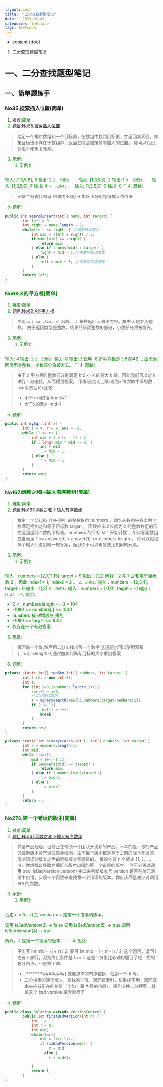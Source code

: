 ```yaml
---
layout: post
title:  "二分查找题型笔记"
date:   2021-02-01
categories: leetcode
tags: leetcode
---
```


* content
{:toc}

1. 二分查找题型笔记




# 一、二分查找题型笔记
## 一、简单题练手
### No35.搜索插入位置(简单)
1. 难度:<font color=green>简单<font color=green>
2. [题目:No35.搜索插入位置](https://leetcode-cn.com/problems/search-insert-position/)  
>给定一个排序数组和一个目标值，在数组中找到目标值，并返回其索引。如果目标值不存在于数组中，返回它将会被按顺序插入的位置。
>你可以假设数组中无重复元素。

3. 示例:
    1. 示例1:   
    ```
输入: [1,3,5,6], 5
输出: 2
    ```
    2. 示例2:   
    ```
输入: [1,3,5,6], 2
输出: 1
    ```
    3. 示例3:   
    ```
输入: [1,3,5,6], 7
输出: 4
    ```
    4. 示例4:   
    ```
输入: [1,3,5,6], 0
输出: 0
    ```
4. 思路:  
> 正常二分查找即可,如果找不到,left指针正好就是待插入的位置

5. 题解:
```java
public int searchInsert(int[] nums, int target) {
        int left = 0;
        int right = nums.length - 1;
        while(left <= right) { //说明继续查找
            int mid = (left + right) / 2;
            if(nums[mid] == target) {
                return mid;
            } else if ( nums[mid] > target) {
                right = mid - 1;//需要向左边查找
            } else {
                left = mid + 1; //需要向右边查找
            }
        }
        return left;
}
```

### No69.X的平方根(简单)
1. 难度:<font color=green>简单<font color=green>
2. [题目:No69.X的平方根](https://leetcode-cn.com/problems/sqrtx/)  
>实现 `int sqrt(int x)` 函数。
>计算并返回 x 的平方根，其中 x 是非负整数。
>由于返回类型是整数，结果只保留整数的部分，小数部分将被舍去。

3. 示例:
    1. 示例1:
    ```
输入: 4
输出: 2
    ```
    2. 示例2:
    ```
输入: 8
输出: 2
说明: 8 的平方根是 2.82842..., 
     由于返回类型是整数，小数部分将被舍去。
    ```
4. 思路:  
> 由于 x 平方根的整数部分是满足 k^2 <=x 的最大 k 值，因此我们可以对 k 进行二分查找，从而得到答案。
>下限l设为0,上限r设为x,每次取中间的数mid平方后和x比较
>   * 小于<=x的话,l=mid+1
>   * 大于x的话,r=mid-1

5. 题解:
```java
public int mySqrt(int x) {
        int l = 0, r = x, ans = -1;
        while (l <= r) {
            int mid = l + (r - l) / 2;
            if ((long) mid * mid <= x) {
                ans = mid;
                l = mid + 1;
            } else {
                r = mid - 1;
            }
        }
        return ans;
}
```

### No167.两数之和II-输入有序数组(简单)
1. 难度:<font color=green>简单<font color=green>
2. [题目:No167.两数之和II-输入有序数组](https://leetcode-cn.com/problems/two-sum-ii-input-array-is-sorted/)  
>给定一个已按照 升序排列  的整数数组 numbers ，请你从数组中找出两个数满足相加之和等于目标数 target 。
>函数应该以长度为 2 的整数数组的形式返回这两个数的下标值。numbers 的下标 从 1 开始计数 ，所以答案数组应当满足 1 <= answer[0] < answer[1] <= numbers.length 。
>你可以假设每个输入只对应唯一的答案，而且你不可以重复使用相同的元素。

3. 示例:
    1. 示例1:
    ```
输入：numbers = [2,7,11,15], target = 9
输出：[1,2]
解释：2 与 7 之和等于目标数 9 。因此 index1 = 1, index2 = 2 。
    ```
    2. 示例2:
    ```
输入：numbers = [2,3,4], target = 6
输出：[1,3]
    ```
    3. 示例3:
    ```
输入：numbers = [-1,0], target = -1
输出：[1,2]
    ```
4. 提示:
* 2 <= numbers.length <= 3 * 104
* -1000 <= numbers[i] <= 1000
* numbers 按 递增顺序 排列
* -1000 <= target <= 1000
* 仅存在一个有效答案

5. 思路:  
>循环每一个数,然后用二分法找出另一个数字
>这道题也可以使用双指针,l=0,r=length-1,通过加和判断与目标的大小求出答案

6. 题解:
```java
private static int[] twoSum(int[] numbers, int target) {
        int[] res = new int[2];
        int t;
        for (int i=0;i<numbers.length;i++){
            res[0] = i+1;
            //二分查找成功
            t = binarySearch(res[0],numbers,target-numbers[i]);
            if (t!=-1){
                res[1] = t+1;
                break;
            }
        }
        return res;
}

private static int binarySearch(int l, int[] numbers, int target){
        int r = numbers.length-1;
        int mid;
        while (l<=r){
            mid = l+(r-l)/2;
            if (numbers[mid] == target) {
                return mid;
            } else if (numbers[mid]>target){
                r = mid-1;
            } else {
                l = mid+1;
            }
        }
        return -1;
}
```

### No278.第一个错误的版本(简单)
1. 难度:<font color=green>简单<font color=green>
2. [题目:No167.两数之和II-输入有序数组](https://leetcode-cn.com/problems/first-bad-version/)  
>你是产品经理，目前正在带领一个团队开发新的产品。不幸的是，你的产品的最新版本没有通过质量检测。由于每个版本都是基于之前的版本开发的，所以错误的版本之后的所有版本都是错的。
>假设你有 n 个版本 [1, 2, ..., n]，你想找出导致之后所有版本出错的第一个错误的版本。
>你可以通过调用 bool isBadVersion(version) 接口来判断版本号 version 是否在单元测试中出错。实现一个函数来查找第一个错误的版本。你应该尽量减少对调用 API 的次数。

3. 示例:
    1. 示例1:
    ```
给定 n = 5，并且 version = 4 是第一个错误的版本。

调用 isBadVersion(3) -> false
调用 isBadVersion(5) -> true
调用 isBadVersion(4) -> true

所以，4 是第一个错误的版本。 
    ```
4. 思路:  
>不能写 int mid = (l + r) / 2; 要写 int mid = l + (r - l) / 2;
>这个题目，返回 l 或者 r 都行，因为终止条件是 l == r.
>这是二分里比较难的题目了吧，找的是分割点，不是某个值。
> * [********########] 就像这样的有序数组，找第一个 # 号。
> * 二分搜索的演化版本，查找某个值，返回其索引，如果找不到，返回其本来应该所在的位置（比如上面 # 号的位置）。遇到这种二分搜索，就拿这个 bad version 来套就行了

5. 题解:
```java
public class Solution extends VersionControl {
        public int firstBadVersion(int n) {
            int l = 1;
            int r = n;
            int mid;
            while(l<r){
                mid = l+(r-l)/2;
                if (isBadVersion(mid)) {
                    r = mid;
                } else {
                    l = mid+1;
                }
            }
            return l;
        }
}
```














